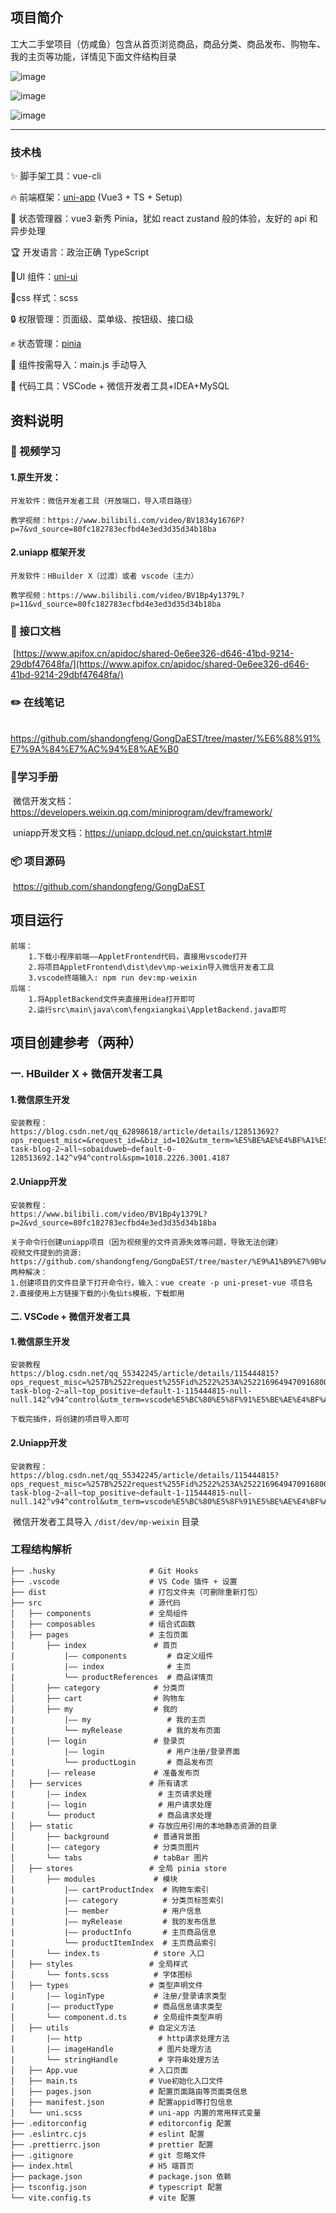 ## 项目简介

工大二手堂项目（仿咸鱼）包含从首页浏览商品，商品分类、商品发布、购物车、我的主页等功能，详情见下面文件结构目录

![image](https://github.com/shandongfeng/GongDaEST/blob/master/1.jpg)

![image](https://github.com/shandongfeng/GongDaEST/blob/master/2.jpg)

![image](https://github.com/shandongfeng/GongDaEST/blob/master/3.jpg)

------



### 技术栈

✨ 脚手架工具：vue-cli

🔥 前端框架：[uni-app](https://uniapp.dcloud.net.cn/) (Vue3 + TS + Setup)

🍍 状态管理器：vue3 新秀 Pinia，犹如 react zustand 般的体验，友好的 api 和异步处理

🏆 开发语言：政治正确 TypeScript

🎉UI 组件：[uni-ui](https://uniapp.dcloud.net.cn/component/uniui/uni-ui.html)

🎨css 样式：scss

🔒 权限管理：页面级、菜单级、按钮级、接口级

✊ 状态管理：[pinia](https://pinia.vuejs.org/zh/)

💪 组件按需导入：main.js 手动导入

📖 代码工具：VSCode + 微信开发者工具+IDEA+MySQL




## 资料说明

### 📀 视频学习

#### 	1.原生开发：

	开发软件：微信开发者工具（开放端口，导入项目路径）
	
	教学视频：https://www.bilibili.com/video/BV1834y1676P?p=7&vd_source=80fc182783ecfbd4e3ed3d35d34b18ba

#### 	2.uniapp 框架开发

 	开发软件：HBuilder X（过渡）或者 vscode（主力）
 	
 	教学视频：https://www.bilibili.com/video/BV1Bp4y1379L?p=11&vd_source=80fc182783ecfbd4e3ed3d35d34b18ba

### 📗 接口文档

​		[https://www.apifox.cn/apidoc/shared-0e6ee326-d646-41bd-9214-29dbf47648fa/](https://www.apifox.cn/apidoc/shared-0e6ee326-d646-41bd-9214-29dbf47648fa/)

### ✏️ 在线笔记

​		https://github.com/shandongfeng/GongDaEST/tree/master/%E6%88%91%E7%9A%84%E7%AC%94%E8%AE%B0

### 📖学习手册

​		微信开发文档：https://developers.weixin.qq.com/miniprogram/dev/framework/

​		uniapp开发文档：https://uniapp.dcloud.net.cn/quickstart.html#

### 📦 项目源码

​		https://github.com/shandongfeng/GongDaEST



## 项目运行

```
前端：
	1.下载小程序前端——AppletFrontend代码，直接用vscode打开
	2.将项目AppletFrontend\dist\dev\mp-weixin导入微信开发者工具
	3.vscode终端输入: npm run dev:mp-weixin
后端：
	1.将AppletBackend文件夹直接用idea打开即可
	2.运行src\main\java\com\fengxiangkai\AppletBackend.java即可
```



## 项目创建参考（两种）

### 	一.  HBuilder X  +  微信开发者工具

#### 		1.微信原生开发

```
安装教程：
https://blog.csdn.net/qq_62898618/article/details/128513692?ops_request_misc=&request_id=&biz_id=102&utm_term=%E5%BE%AE%E4%BF%A1%E5%B0%8F%E7%A8%8B%E5%BA%8F&utm_medium=distribute.pc_search_result.none-task-blog-2~all~sobaiduweb~default-0-128513692.142^v94^control&spm=1018.2226.3001.4187
```

#### 		2.Uniapp开发

```
安装教程：
https://www.bilibili.com/video/BV1Bp4y1379L?p=2&vd_source=80fc182783ecfbd4e3ed3d35d34b18ba

关于命令行创建uniapp项目（因为视频里的文件资源失效等问题，导致无法创建）
视频文件提到的资源: https://github.com/shandongfeng/GongDaEST/tree/master/%E9%A1%B9%E7%9B%AE%E4%BE%9D%E8%B5%96
两种解决：
1.创建项目的文件目录下打开命令行，输入：vue create -p uni-preset-vue 项目名
2.直接使用上方链接下载的小兔仙ts模板，下载即用
```

#### 	二. VSCode  +  微信开发者工具

#### 		1.微信原生开发

```
安装教程
https://blog.csdn.net/qq_55342245/article/details/115444815?ops_request_misc=%257B%2522request%255Fid%2522%253A%2522169649470916800226556146%2522%252C%2522scm%2522%253A%252220140713.130102334..%2522%257D&request_id=169649470916800226556146&biz_id=0&utm_medium=distribute.pc_search_result.none-task-blog-2~all~top_positive~default-1-115444815-null-null.142^v94^control&utm_term=vscode%E5%BC%80%E5%8F%91%E5%BE%AE%E4%BF%A1%E5%B0%8F%E7%A8%8B%E5%BA%8F&spm=1018.2226.3001.4187

下载完插件，将创建的项目导入即可
```

#### 		2.Uniapp开发

```
安装教程：
https://blog.csdn.net/qq_55342245/article/details/115444815?ops_request_misc=%257B%2522request%255Fid%2522%253A%2522169649470916800226556146%2522%252C%2522scm%2522%253A%252220140713.130102334..%2522%257D&request_id=169649470916800226556146&biz_id=0&utm_medium=distribute.pc_search_result.none-task-blog-2~all~top_positive~default-1-115444815-null-null.142^v94^control&utm_term=vscode%E5%BC%80%E5%8F%91%E5%BE%AE%E4%BF%A1%E5%B0%8F%E7%A8%8B%E5%BA%8F&spm=1018.2226.3001.4187
```

​		微信开发者工具导入 `/dist/dev/mp-weixin` 目录

### 工程结构解析

```
├── .husky                     # Git Hooks
├── .vscode                    # VS Code 插件 + 设置
├── dist                       # 打包文件夹（可删除重新打包）
├── src                        # 源代码
│   ├── components             # 全局组件
│   ├── composables            # 组合式函数
│   ├── pages                  # 主包页面
│       ├── index               # 首页
|           |—— components         # 自定义组件
|           |—— index              # 主页
|           └── productReferences  # 商品详情页
│       ├── category            # 分类页
│       ├── cart                # 购物车
│       ├── my                  # 我的
|           |—— my                 # 我的主页
|           └── myRelease          # 我的发布页面
│       |── login               # 登录页
|           |—— login              # 用户注册/登录界面
|           └── productLogin       # 商品发布页
|       |—— release             # 准备发布页
│   ├── services               # 所有请求
|       |—— index                # 主页请求处理
|       |—— login                # 用户请求处理
|       └── product              # 商品请求处理
│   ├── static                 # 存放应用引用的本地静态资源的目录
│       ├── background          # 普通背景图
|       |—— category            # 分类页图片
│       └── tabs                # tabBar 图片
│   ├── stores                 # 全局 pinia store
│       ├── modules             # 模块
|           |—— cartProductIndex  # 购物车索引
|           |—— category          # 分类页标签索引
|           |—— member            # 用户信息
|           |—— myRelease         # 我的发布信息
|           |—— productInfo       # 主页商品信息
|           └── productItemIndex  # 主页商品索引
│       └── index.ts            # store 入口
│   ├── styles                 # 全局样式
│       └── fonts.scss          # 字体图标
│   ├── types                  # 类型声明文件
|       |—— loginType           # 注册/登录请求类型
|       |—— productType         # 商品信息请求类型
│       └── component.d.ts      # 全局组件类型声明
│   ├── utils                  # 自定义方法
|       |—— http                 # http请求处理方法
|       |—— imageHandle          # 图片处理方法
|       └── stringHandle         # 字符串处理方法
│   ├── App.vue                # 入口页面
│   ├── main.ts                # Vue初始化入口文件
│   ├── pages.json             # 配置页面路由等页面类信息
│   ├── manifest.json          # 配置appid等打包信息
│   └── uni.scss               # uni-app 内置的常用样式变量
├── .editorconfig              # editorconfig 配置
├── .eslintrc.cjs              # eslint 配置
├── .prettierrc.json           # prettier 配置
├── .gitignore                 # git 忽略文件
├── index.html                 # H5 端首页
├── package.json               # package.json 依赖
├── tsconfig.json              # typescript 配置
└── vite.config.ts             # vite 配置
```
